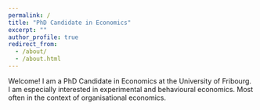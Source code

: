 ```yaml
---
permalink: /
title: "PhD Candidate in Economics"
excerpt: ""
author_profile: true
redirect_from: 
  - /about/
  - /about.html
---
```


Welcome! I am a PhD Candidate in Economics at the University of Fribourg.
I am especially interested in experimental and behavioural economics.
Most often in the context of organisational economics.
